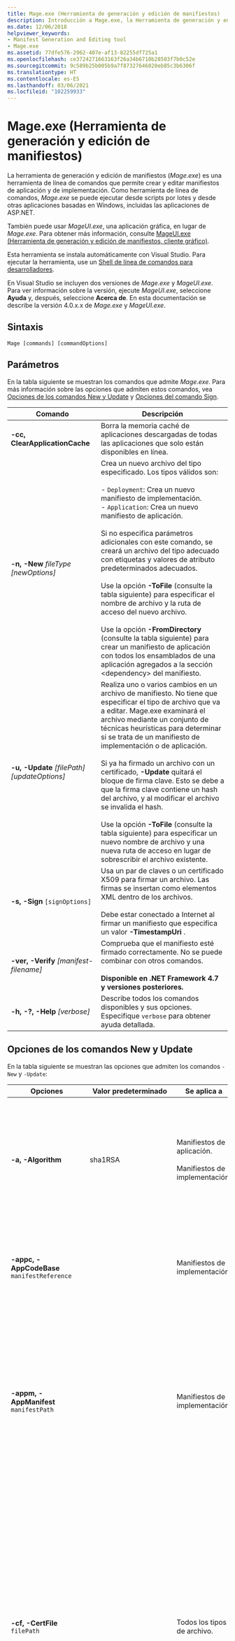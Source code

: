 ```yaml
---
title: Mage.exe (Herramienta de generación y edición de manifiestos)
description: Introducción a Mage.exe, la Herramienta de generación y edición de manifiestos. Esta herramienta admite la creación y edición de manifiestos de aplicación e implementación.
ms.date: 12/06/2018
helpviewer_keywords:
- Manifest Generation and Editing tool
- Mage.exe
ms.assetid: 77dfe576-2962-407e-af13-82255df725a1
ms.openlocfilehash: ce3724271663163f26a34b6710b28503f7b0c52e
ms.sourcegitcommit: 9c589b25b005b9a7f87327646020eb85c3b6306f
ms.translationtype: HT
ms.contentlocale: es-ES
ms.lasthandoff: 03/06/2021
ms.locfileid: "102259933"
---
```

# <a name="mageexe-manifest-generation-and-editing-tool"></a>Mage.exe (Herramienta de generación y edición de manifiestos)

La herramienta de generación y edición de manifiestos (*Mage.exe*) es una herramienta de línea de comandos que permite crear y editar manifiestos de aplicación y de implementación. Como herramienta de línea de comandos, *Mage.exe* se puede ejecutar desde scripts por lotes y desde otras aplicaciones basadas en Windows, incluidas las aplicaciones de ASP.NET.

También puede usar *MageUI.exe*, una aplicación gráfica, en lugar de *Mage.exe*. Para obtener más información, consulte [MageUI.exe (Herramienta de generación y edición de manifiestos, cliente gráfico)](mageui-exe-manifest-generation-and-editing-tool-graphical-client.md).

Esta herramienta se instala automáticamente con Visual Studio. Para ejecutar la herramienta, use un [Shell de línea de comandos para desarrolladores](/visualstudio/ide/reference/command-prompt-powershell).

En Visual Studio se incluyen dos versiones de *Mage.exe* y *MageUI.exe*. Para ver información sobre la versión, ejecute *MageUI.exe*, seleccione **Ayuda** y, después, seleccione **Acerca de**. En esta documentación se describe la versión 4.0.x.x de *Mage.exe* y *MageUI.exe*.

## <a name="syntax"></a>Sintaxis

```console
Mage [commands] [commandOptions]
```

## <a name="parameters"></a>Parámetros

En la tabla siguiente se muestran los comandos que admite *Mage.exe*. Para más información sobre las opciones que admiten estos comandos, vea [Opciones de los comandos New y Update](#new-and-update-command-options) y [Opciones del comando Sign](#sign-command-options).

|Comando|Descripción|
|-------------|-----------------|
|**-cc, ClearApplicationCache**|Borra la memoria caché de aplicaciones descargadas de todas las aplicaciones que solo están disponibles en línea.|
|**-n, -New** *fileType [newOptions]*|Crea un nuevo archivo del tipo especificado. Los tipos válidos son:<br /><br /> -   `Deployment`: Crea un nuevo manifiesto de implementación.<br />-   `Application`: Crea un nuevo manifiesto de aplicación.<br /><br /> Si no especifica parámetros adicionales con este comando, se creará un archivo del tipo adecuado con etiquetas y valores de atributo predeterminados adecuados.<br /><br /> Use la opción **-ToFile** (consulte la tabla siguiente) para especificar el nombre de archivo y la ruta de acceso del nuevo archivo.<br /><br /> Use la opción **-FromDirectory** (consulte la tabla siguiente) para crear un manifiesto de aplicación con todos los ensamblados de una aplicación agregados a la sección \<dependency> del manifiesto.|
|**-u, -Update** *[filePath] [updateOptions]*|Realiza uno o varios cambios en un archivo de manifiesto. No tiene que especificar el tipo de archivo que va a editar. Mage.exe examinará el archivo mediante un conjunto de técnicas heurísticas para determinar si se trata de un manifiesto de implementación o de aplicación.<br /><br /> Si ya ha firmado un archivo con un certificado, **-Update** quitará el bloque de firma clave. Esto se debe a que la firma clave contiene un hash del archivo, y al modificar el archivo se invalida el hash.<br /><br /> Use la opción **-ToFile** (consulte la tabla siguiente) para especificar un nuevo nombre de archivo y una nueva ruta de acceso en lugar de sobrescribir el archivo existente.|
|**-s, -Sign** `[signOptions]`|Usa un par de claves o un certificado X509 para firmar un archivo. Las firmas se insertan como elementos XML dentro de los archivos.<br /><br /> Debe estar conectado a Internet al firmar un manifiesto que especifica un valor **-TimestampUri** .|
|**-ver, -Verify** *[manifest-filename]*|Comprueba que el manifiesto esté firmado correctamente. No se puede combinar con otros comandos. <br/><br/>**Disponible en .NET Framework 4.7 y versiones posteriores.**|
|**-h, -?, -Help** *[verbose]*|Describe todos los comandos disponibles y sus opciones. Especifique `verbose` para obtener ayuda detallada.|

## <a name="new-and-update-command-options"></a>Opciones de los comandos New y Update

En la tabla siguiente se muestran las opciones que admiten los comandos `-New` y `-Update`:

|Opciones|Valor predeterminado|Se aplica a|Descripción|
|-------------|-------------------|----------------|-----------------|
|**-a, -Algorithm**|sha1RSA|Manifiestos de aplicación.<br /><br /> Manifiestos de implementación.|Especifica el algoritmo con el que se generarán los resúmenes de dependencia. El valor debe ser "sha256RSA" o "sha1RSA.<br /><br /> Úselo con la opción "-Update". Esta opción se omite cuando se usa la opción "-Sign".|
|**-appc, -AppCodeBase** `manifestReference`||Manifiestos de implementación.|Inserta una dirección URL o una referencia a la ruta de acceso del archivo en el archivo de manifiesto de aplicación. Este valor debe ser la ruta de acceso completa al manifiesto de aplicación.|
|**-appm, -AppManifest** `manifestPath`||Manifiestos de implementación.|Inserta una referencia al manifiesto de aplicación de una implementación en su manifiesto de implementación.<br /><br /> El archivo indicado en `manifestPath` debe existir; de lo contrario, *Mage.exe* emitirá un error. Si el archivo al que se hace referencia mediante `manifestPath` no es un manifiesto de aplicación, *Mage.exe* emitirá un error.|
|**-cf, -CertFile** `filePath`||Todos los tipos de archivo.|Especifica la ubicación de un certificado digital X509 para firmar un manifiesto o archivo de licencia. Esta opción se puede usar junto con la opción **-Password** si el certificado requiere una contraseña para archivos de intercambio de información personal (PFX). A partir de .NET Framework 4.7, si el archivo no contiene una clave privada, se necesita una combinación de las opciones **-CryptoProvider** y **-KeyContainer** opciones.<br/><br/>A partir de .NET Framework 4.6.2, *Mage.exe* firma manifiestos con CNG así como certificados CAPI.|
|**-ch, -CertHash** `hashSignature`||Todos los tipos de archivo.|El hash de un certificado digital guardado en el almacén de certificados personal del equipo cliente. Corresponde a la cadena de huella digital de un certificado digital que aparece en la consola de certificados de Windows.<br /><br /> `hashSignature` puede ir en mayúsculas o minúsculas y puede especificarse como cadena única, o bien, separando cada octeto de la huella digital mediante espacios y poniendo toda la huella digital entre comillas.|
|**-csp, -CryptoProvider** `provider-name`||Todos los tipos de archivo.|Especifica el proveedor de servicios criptográficos (CSP) que contiene el contenedor de claves privadas. Esta opción requiere la opción **-KeyContainer**.<br/><br/>Esta opción está disponible a partir de .NET Framework 4.7.|
|**-fd, -FromDirectory** `directoryPath`||Manifiestos de aplicación.|Rellena el manifiesto de aplicación con las descripciones de todos los ensamblados y archivos existentes en `directoryPath`, incluidos todos los subdirectorios, donde `directoryPath` es el directorio que contiene la aplicación que desea implementar. Para cada archivo del directorio, *Mage.exe* decide si se trata de un ensamblado o un archivo estático. Si es un ensamblado, agrega una etiqueta `<dependency>` y un atributo `installFrom` a la aplicación con el nombre del ensamblado, la base de código y la versión. Si es un archivo estático, agrega una etiqueta `<file>` . *Mage.exe* también usa un conjunto simple de técnicas heurísticas para detectar el archivo ejecutable principal de la aplicación, y lo marca como punto de entrada de la aplicación ClickOnce en el manifiesto.<br /><br /> *Mage.exe* nunca marca automáticamente un archivo como archivo de "datos". Esto debe hacerlo manualmente. Para obtener más información, vea [Cómo: Inclusión de un archivo de datos en una aplicación ClickOnce](/visualstudio/deployment/how-to-include-a-data-file-in-a-clickonce-application).<br /><br /> *Mage.exe* también genera un hash para cada archivo basándose en su tamaño. ClickOnce usa estos hashes para garantizar que nadie haya manipulado los archivos de implementación desde que se creó el manifiesto. Si se modifica alguno de los archivos de la implementación, puede ejecutar *Mage.exe* con el comando **-Update** y la opción **-FromDirectory**, para actualizar los hashes y las versiones del ensamblado de todos los archivos a los que se hace referencia.<br /><br /> **-FromDirectory** incluirá todos los archivos de todos los subdirectorios de `directoryPath`.<br /><br /> Si usa **-FromDirectory** con el comando **-Update**, *Mage.exe* quitará todos los archivos del manifiesto de aplicación que no existan en el directorio.|
|**-if, -IconFile**  `filePath`||Manifiestos de aplicación.|Especifica la ruta de acceso completa a un archivo de icono .ICO. Este icono aparece junto al nombre de la aplicación en el menú Inicio y en su entrada Agregar o quitar programas. Si no se especifica ningún icono, se usa el icono predeterminado.|
|**-ip, -IncludeProviderURL**  `url`|true|Manifiestos de implementación.|Indica si el manifiesto de implementación incluye el valor de ubicación de actualizaciones establecido por **-ProviderURL**.|
|**-i, -Install** `willInstall`|true|Manifiestos de implementación.|Indica si la aplicación ClickOnce debe instalarse en el equipo local o si debe ejecutarse desde la Web. Cuando se instala una aplicación, esta aparece en el menú **Inicio** de Windows. Los valores válidos son "true" o "t", y "false" o "f".<br /><br /> Si especifica la opción **-MinVersion** y un usuario tiene instalada una versión anterior a **-MinVersion** , forzará la instalación de la aplicación, independientemente del valor que pase a **-Install**.<br /><br /> Esta opción no se puede combinar con la opción **-ProviderURL** . Si intenta especificar ambas para el mismo manifiesto, provocará un error.|
|**-kc, -KeyContainer** `name`||Todos los tipos de archivo.|Especifica el contenedor de claves que contiene el nombre de la clave privada. Esta opción requiere la opción **CryptoProvider**.<br/><br/>Esta opción está disponible a partir de .NET Framework 4.7.|
|**-mv, -MinVersion**  `[version]`|La versión indicada en el manifiesto de implementación de ClickOnce tal y como especifica la marca **-Version** .|Manifiestos de implementación.|La versión mínima de esta aplicación que un usuario puede ejecutar. Esta marca hace que la versión con nombre de la aplicación sea una actualización necesaria. Si publica una versión del producto con una actualización para un cambio importante o una reparación de un error crítico de seguridad, puede usar esta marca para especificar que se debe instalar esta actualización y que el usuario no puede continuar ejecutando las versiones anteriores.<br /><br /> `version` tiene la misma semántica que el argumento de la marca **-Version** .|
|**-n, -Name** `nameString`|Implementar|Todos los tipos de archivo.|El nombre usado para identificar la aplicación. ClickOnce usará este nombre para identificar la aplicación en el menú **Inicio** (si la aplicación se ha configurado para instalarse automáticamente) y en los cuadros de diálogo Elevación de permisos. **Nota:**  Si va a actualizar un manifiesto existente y no especifica el nombre del publicador con esta opción, *Mage.exe* actualiza el manifiesto con el nombre de la organización definido en el equipo. Si desea usar otro nombre, utilice esta opción y especifique el nombre del publicador deseado.|
|**-pwd, -Password** `passwd`||Todos los tipos de archivo.|La contraseña usada para firmar un manifiesto con un certificado digital. Se debe usar junto con la opción **-CertFile** .|
|**-p, Processor** `processorValue`|Msil|Manifiestos de aplicación.<br /><br /> Manifiestos de implementación.|La arquitectura de microprocesador donde se ejecutará esta distribución. Este valor es obligatorio si va a preparar una o varias instalaciones cuyos ensamblados se han precompilado para un microprocesador concreto. Los valores válidos son `msil`, `x86`, `ia64`y `amd64`. `msil` es el Lenguaje intermedio de Microsoft, lo que significa que todos los ensamblados son independientes de la plataforma y Common Language Runtime (CLR) los compilará Just-In-Time cuando la aplicación se ejecute por primera vez.|
|**-pu,** **-ProviderURL** `url`||Manifiestos de implementación.|Especifica la dirección URL que ClickOnce examinará para buscar actualizaciones de la aplicación.|
|**-pub, -Publisher** `publisherName`||Manifiestos de aplicación.<br /><br /> Manifiestos de implementación.|Agrega el nombre del publicador al elemento de descripción del manifiesto de implementación o de aplicación. Cuando se usa en un manifiesto de aplicación, también se debe especificar **-UseManifestForTrust** con un valor "true" o "t"; de lo contrario, este parámetro producirá un error.|
|**-s, -SupportURL**  `url`||Manifiestos de aplicación.<br /><br /> Manifiestos de implementación.|Especifica el vínculo que aparece en Agregar o quitar programas para la aplicación ClickOnce.|
|**-ti, -TimestampUri** `uri`||Manifiestos de aplicación.<br /><br /> Manifiestos de implementación.|La dirección URL de un servicio de marca de tiempo digital. Las marcas de tiempo en los manifiestos evitan tener que volver a firmarlos en caso de que el certificado digital expire antes de implementar la versión siguiente de la aplicación. Para obtener más información, vea [Windows root certificate program members](/previous-versions/windows/it-pro/windows-server-2012-R2-and-2012/dn265983(v=ws.11))(Miembros del programa de certificados raíz de Windows).|
|**-t, -ToFile** `filePath`|-   Nuevo:<br />-   Implementación: deploy.application<br />-   Aplicación: application.exe.manifest<br />-   Actualización:<br />-   El archivo de entrada.|Todos los tipos de archivo.|Especifica la ruta de acceso de salida del archivo que se ha creado o modificado.<br /><br /> Si no se proporciona **-ToFile** al usar **-New**, la salida se escribirá en el directorio de trabajo actual. Si no se proporciona **-ToFile** al usar **-Update**, *Mage.exe* volverá a escribir el archivo en el archivo de entrada.|
|**-tr, -TrustLevel** `level`|Depende de la zona en la que reside la URL de la aplicación.|Manifiestos de aplicación.|El nivel de confianza que se concederá a la aplicación en los equipos cliente. Los valores son "Internet", "Intranet" y "FullTrust".|
|**-um, -UseManifestForTrust** `willUseForTrust`|False|Manifiestos de aplicación.|Especifica si se usará la firma digital del manifiesto de aplicación para tomar decisiones de confianza cuando la aplicación se ejecute en el cliente. Si se especifica "true" o "t", el manifiesto de aplicación se usará para las decisiones de confianza. Si se especifica "false" o "f", se usará la firma del manifiesto de implementación.|
|**-v, -Version** `versionNumber`|1.0.0.0|Manifiestos de aplicación.<br /><br /> Manifiestos de implementación.|La versión de la implementación. El argumento debe ser una cadena de versión válida con el formato "*N.N.N.N*", donde "*N*" es un entero de 32 bits sin signo.|
|**-wpf, -WPFBrowserApp**  `isWPFApp`|False|Manifiestos de aplicación.<br /><br /> Manifiestos de implementación.|Use esta marca solo para aplicaciones de Windows Presentation Foundation (WPF) que se hospedarán en Internet Explorer, y no para aplicaciones ejecutables independientes. Los valores válidos son "true" o "t", y "false" o "f".<br /><br /> Si se trata de un manifiesto de aplicación, inserta el atributo `hostInBrowser` en el elemento `entryPoint` de dicho manifiesto.<br /><br /> Si se trata de un manifiesto de implementación, establece el atributo `install` del elemento `deployment` en false y guarda el manifiesto con una extensión .xbap. Si se especifica este argumento junto con el argumento **-Install** se produce un error, ya que una aplicación hospedada en un explorador no puede ser una aplicación instalada sin conexión.|

## <a name="sign-command-options"></a>Opciones del comando Sign

En la siguiente tabla se muestran las opciones que admite el comando `-Sign` y que se aplican a todos los tipos de archivos.

|Opciones|Descripción|
|-------------|-----------------|
|**-cf, -CertFile** `filePath`|Especifica la ubicación de un certificado digital para firmar un manifiesto. Esta opción se puede usar junto con la opción **-Password** si el certificado requiere una contraseña para archivos de intercambio de información personal (PFX). A partir de .NET Framework 4.7, si el archivo no contiene una clave privada, se necesita una combinación de las opciones **-CryptoProvider** y **-KeyContainer** opciones.<br/><br/>A partir de .NET Framework 4.6.2, *Mage.exe* firma manifiestos con CNG así como certificados CAPI.|
|**-ch, -CertHash** `hashSignature`|El hash de un certificado digital guardado en el almacén de certificados personal del equipo cliente. Corresponde a la propiedad de huella digital de un certificado digital que aparece en la consola de certificados de Windows.<br /><br /> `hashSignature` puede ir en mayúsculas o minúsculas y puede especificarse como cadena única, o bien, separando cada octeto de la huella digital mediante espacios y poniendo toda la huella digital entre comillas.|
**-csp, -CryptoProvider** `provider-name`|Especifica el proveedor de servicios criptográficos (CSP) que contiene el contenedor de claves privadas. Esta opción requiere la opción **-KeyContainer**.<br/><br/>Esta opción está disponible a partir de .NET Framework 4.7.|
|**-kc, -KeyContainer** `name`|Especifica el contenedor de claves que contiene el nombre de la clave privada. Esta opción requiere la opción **CryptoProvider**.<br/><br/>Esta opción está disponible a partir de .NET Framework 4.7.|
|**-pwd, -Password** `passwd`|La contraseña usada para firmar un manifiesto con un certificado digital. Se debe usar junto con la opción **-CertFile** .|
|**-t, -ToFile** `filePath`|Especifica la ruta de acceso de salida del archivo que se ha creado o modificado.|

## <a name="remarks"></a>Comentarios

Ninguno de los argumentos de *Mage.exe* distingue entre mayúsculas y minúsculas. Los comandos y las opciones pueden llevar como prefijo un guion (-) o una barra diagonal (/).

Todos los argumentos que se usan con el comando **-Sign** se pueden usar en cualquier momento con los comandos **-New** o **-Update** . Los siguientes comandos son equivalentes.

```console
mage -Sign c:\HelloWorldDeployment\HelloWorld.deploy -CertFile cert.pfx
mage -Update c:\HelloWorldDeployment\HelloWorld.deploy -CertFile cert.pfx
```

> [!NOTE]
> A partir de la versión 4.6.2 de .NET Framework, también se admiten los certificados de CNG.

 La tarea de firmar es la última que debe realizar, ya que un documento firmado usa un hash del archivo para comprobar que la firma es válida para el documento. Si realiza cambios en un archivo firmado, debe firmarlo de nuevo. Si firma un documento que ya estaba firmado, *Mage.exe* reemplazará la firma anterior por la nueva.

 Si usa la opción **-AppManifest** para rellenar un manifiesto de implementación, *Mage.exe* supone que el manifiesto de aplicación residirá en el mismo directorio que el manifiesto de implementación, en un subdirectorio con el mismo nombre que la versión actual de la implementación, y configura el manifiesto de implementación adecuadamente. Si el manifiesto de aplicación reside en otro lugar, use la opción **-AppCodeBase** para establecer la ubicación alternativa.

 Debe firmar los manifiestos de implementación y de aplicación antes de implementar la aplicación. Para obtener instrucciones sobre la firma de manifiestos, consulte [Trusted Application Deployment Overview](/visualstudio/deployment/trusted-application-deployment-overview).

 La opción **-TrustLevel** de los manifiestos de aplicación describe el conjunto de permisos que requiere una aplicación para ejecutarse en el equipo cliente. De manera predeterminada, a las aplicaciones se les asigna un nivel de confianza basado en la *zona* donde residen sus direcciones URL. Las aplicaciones implementadas en una red corporativa se colocan generalmente en la zona Intranet, mientras que las que se implementan en Internet se colocan en la zona Internet. Ambas zonas de seguridad imponen restricciones en el acceso de la aplicación a los recursos locales, siendo la zona Intranet ligeramente más permisiva que la zona Internet. La zona FullTrust otorga a las aplicaciones acceso completo a los recursos locales de un equipo. Si usa la opción **-TrustLevel** para colocar una aplicación en esta zona, el componente de administrador de confianza de CLR pedirá al usuario que decida si quiere otorgar este nivel de confianza mayor. Si va a implementar la aplicación en una red corporativa, puede usar la implementación de aplicaciones de confianza para aumentar el nivel de confianza de la aplicación sin preguntar al usuario.

 Los manifiestos de aplicación también admiten las secciones de confianza personalizadas. Esto facilita que la aplicación obedezca al principio de seguridad de solicitar un permiso mínimo, ya que puede configurar el manifiesto para que exija solo los permisos específicos necesarios para ejecutar la aplicación. *Mage.exe* no permite agregar directamente una sección de confianza personalizada. Puede agregar una mediante un editor de texto, un analizador XML o la herramienta gráfica *MageUI.exe*. Para obtener más información sobre cómo usar *MageUI.exe* para agregar secciones de confianza personalizadas, vea [MageUI.exe (Herramienta de generación y edición de manifiestos, cliente gráfico)](mageui-exe-manifest-generation-and-editing-tool-graphical-client.md).

Visual Studio 2017 incluye la versión 4.6.1 de *Mage.exe*. Los manifiestos creados con esta versión de *Mage.exe* tienen como destino .NET Framework 4. Para elegir como destino versiones anteriores de .NET Framework, use una versión anterior de *Mage.exe*.

Cuando se agregan o se quitan ensamblados de un manifiesto existente, o se vuelve a firmar un manifiesto existente, *Mage.exe* no actualiza el manifiesto para destinarlo a .NET Framework 4.

En las siguientes tablas se muestran estas características y restricciones:

|Versión del manifiesto|Operación|Mage v2.0|Mage v4.0|
|----------------------|---------------|---------------|---------------|
|Manifiesto para aplicaciones que tienen como destino la versión 2.0 o 3.x de .NET Framework|Abrir|Aceptar|Aceptar|
||Cerrar|Aceptar|Aceptar|
||Guardar|Aceptar|Aceptar|
||Volver a firmar|Aceptar|Aceptar|
||Nuevo|Aceptar|No compatibles|
||Actualizar (ver abajo)|Aceptar|Aceptar|
|Manifiesto para aplicaciones que tienen como destino .NET Framework versión 4|Abrir|Aceptar|Aceptar|
||Cerrar|Aceptar|Aceptar|
||Guardar|Aceptar|Aceptar|
||Volver a firmar|Aceptar|Aceptar|
||Nuevo|No compatibles|Aceptar|
||Actualizar (ver abajo)|No compatibles|Aceptar|

|Versión del manifiesto|Detalles de la operación de actualización|Mage v2.0|Mage v4.0|
|----------------------|------------------------------|---------------|---------------|
|Manifiesto para aplicaciones que tienen como destino la versión 2.0 o 3.x de .NET Framework|Modificar un ensamblado|Aceptar|Aceptar|
||Agregar un ensamblado|Aceptar|Aceptar|
||Quitar un ensamblado|Aceptar|Aceptar|
|Manifiesto para aplicaciones que tienen como destino .NET Framework versión 4|Modificar un ensamblado|No compatibles|Aceptar|
||Agregar un ensamblado|No compatibles|Aceptar|
||Quitar un ensamblado|No compatibles|Aceptar|

 Mage.exe crea manifiestos que tienen como destino el perfil de cliente de .NET Framework 4. Las aplicaciones ClickOnce que tienen como destino el perfil de cliente de .NET Framework 4 se pueden ejecutar en el perfil de cliente de .NET Framework 4 y en la versión completa de .NET Framework 4. Si la aplicación tiene como destino la versión completa de .NET Framework 4 y no se puede ejecutar en el perfil de cliente de NET Framework 4, quite el elemento `<framework>` del cliente con un editor de texto y vuelva a firmar el manifiesto.

A continuación se muestra un ejemplo de un elemento `<framework>` de muestra que tiene como destino el perfil de cliente de .NET Framework 4:

```xml
<framework targetVersion="4.0" profile="client" supportedRuntime="4.0.20506" />
```

## <a name="examples"></a>Ejemplos

En el siguiente ejemplo se abre la interfaz de usuario para Mage (*MageUI.exe*).

```console
mage
```

En los ejemplos siguientes se crean un manifiesto de implementación y un manifiesto de aplicación predeterminados. Estos archivos se crean en el directorio de trabajo actual y reciben los nombres deploy.application y application.exe.manifest respectivamente.

```console
mage -New Deployment
mage -New Application
```

En el siguiente ejemplo se crea un manifiesto de aplicación con todos los ensamblados y archivos de recursos del directorio actual.

```console
mage -New Application -FromDirectory . -Version 1.0.0.0
```

El ejemplo siguiente es la continuación del ejemplo anterior; en él se especifican el nombre de implementación y el microprocesador de destino. También se especifica la dirección URL donde ClickOnce debe comprobar si hay actualizaciones.

```console
mage -New Application -FromDirectory . -Name "Hello, World! Application" -Version 1.0.0.0 -Processor "x86" -ProviderUrl http://internalserver/HelloWorld/
```

En el ejemplo siguiente se muestra cómo crear un par de manifiestos para implementar una aplicación WPF que se hospedará en Internet Explorer.

```console
mage -New Application -FromDirectory . -Version 1.0.0.0 -WPFBrowserApp true
mage -New Deployment -AppManifest 1.0.0.0\application.manifest -WPFBrowserApp true
```

En el siguiente ejemplo se crea un manifiesto de aplicación con todos los ensamblados y archivos de recursos del directorio actual y se firma.

```console
mage -New Application -FromDirectory . -Version 1.0.0.0 -KeyContainer keypair.snk -CryptoProvider "Microsoft Enhanced Cryptographic Provider v1.0"
```

En el siguiente ejemplo se actualiza un manifiesto de implementación con información procedente de un manifiesto de aplicación, y se establece la base de código para la ubicación del manifiesto de aplicación.

```console
mage -Update HelloWorld.deploy -AppManifest 1.0.0.0\application.manifest -AppCodeBase http://internalserver/HelloWorld.deploy
```

En el siguiente ejemplo se edita el manifiesto de implementación para forzar una actualización de la versión instalada del usuario.

```console
mage -Update c:\HelloWorldDeployment\HelloWorld.deploy -MinVersion 1.1.0.0
```

En el ejemplo siguiente se indica al manifiesto de implementación que recupere el manifiesto de aplicación de otro directorio.

```console
mage -Update HelloWorld.deploy -AppCodeBase http://anotherserver/HelloWorld/1.1.0.0/
```

En el ejemplo siguiente se firma un manifiesto de implementación existente mediante un certificado digital del directorio de trabajo actual.

```console
mage -Sign deploy.application -CertFile cert.pfx -Password <passwd>
```

En el ejemplo siguiente se firma un manifiesto de implementación existente mediante un certificado digital y una clave privada del directorio de trabajo actual.

```console
mage -Sign deploy.application -CertFile cert.pfx -KeyContainer keyfile.snk -CryptoProvider "Microsoft Enhanced Cryptographic Provider v1.0"
```

## <a name="see-also"></a>Consulte también

- [Seguridad e implementación ClickOnce](/visualstudio/deployment/clickonce-security-and-deployment)
- [Tutorial: Implementación manual de una aplicación ClickOnce](/visualstudio/deployment/walkthrough-manually-deploying-a-clickonce-application)
- [Introducción a la implementación de aplicaciones de confianza](/visualstudio/deployment/trusted-application-deployment-overview)
- [MageUI.exe (Herramienta de generación y edición de manifiestos, cliente gráfico)](mageui-exe-manifest-generation-and-editing-tool-graphical-client.md)
- [Shells de línea de comandos para desarrolladores](/visualstudio/ide/reference/command-prompt-powershell)
